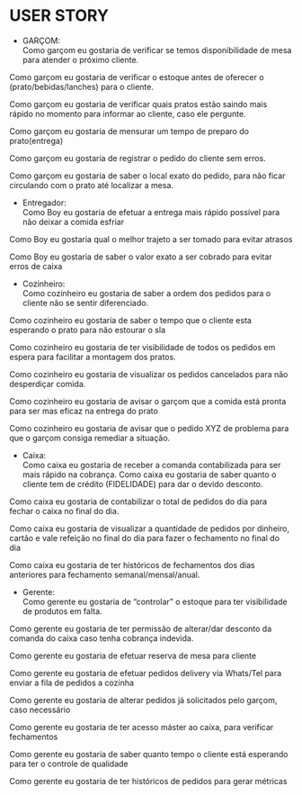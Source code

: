 # USER STORY

* GARÇOM:</br>
Como garçom eu gostaria de verificar se temos disponibilidade de mesa para atender o próximo cliente.
 
Como garçom eu gostaria de verificar o estoque antes de oferecer o (prato/bebidas/lanches) para o cliente.
 
Como garçom eu gostaria de verificar quais pratos estão saindo mais rápido no momento para informar ao cliente, caso ele pergunte.
 
Como garçom eu gostaria de mensurar um tempo de preparo do prato(entrega)
 
Como garçom eu gostaria de registrar o pedido do cliente sem erros.
 
Como garçom eu gostaria de saber o local exato do pedido, para não ficar circulando com o prato até localizar a mesa.
 
 
* Entregador:</br>
Como Boy eu gostaria de efetuar a entrega mais rápido possível para não deixar a comida esfriar
 
Como Boy eu gostaria qual o melhor trajeto a ser tomado para evitar atrasos
 
Como Boy eu gostaria de saber o valor exato a ser cobrado para evitar erros de caixa
 
* Cozinheiro:</br>
Como cozinheiro eu gostaria de saber a ordem dos pedidos para o cliente não se sentir diferenciado.
 
Como cozinheiro eu gostaria de saber o tempo que o cliente esta esperando o prato para não estourar o sla
 
Como cozinheiro eu gostaria de ter visibilidade de todos os pedidos em espera para facilitar a montagem dos pratos.
 
Como cozinheiro eu gostaria de visualizar os pedidos cancelados para não desperdiçar comida.
 
Como cozinheiro eu gostaria de avisar o garçom que a comida está pronta para ser mas eficaz na entrega do prato
 
Como cozinheiro eu gostaria  de avisar que o pedido XYZ de problema para que o garçom consiga remediar a situação.
 
 
* Caixa:</br>
Como caixa eu gostaria de receber a comanda contabilizada para ser mais rápido na cobrança.
Como caixa eu gostaria de saber quanto o cliente tem de crédito (FIDELIDADE) para dar o devido desconto.
 
Como caixa eu gostaria de contabilizar o total de pedidos do dia para fechar o caixa no final do dia.
 
Como caixa eu gostaria de visualizar a quantidade de pedidos por dinheiro, cartão e vale refeição no final do dia para fazer o fechamento no final do dia
 
Como caixa eu gostaria de ter históricos de fechamentos dos dias anteriores para fechamento semanal/mensal/anual.
 
 
* Gerente:</br>
Como gerente eu gostaria de “controlar” o estoque para ter visibilidade de produtos em falta.
 
Como gerente eu gostaria de ter permissão de alterar/dar desconto da comanda do caixa caso tenha cobrança indevida.
 
Como gerente eu gostaria de efetuar reserva de mesa para cliente
 
Como gerente eu gostaria de efetuar pedidos delivery via Whats/Tel para enviar a fila de pedidos a cozinha
 
Como gerente eu gostaria de alterar pedidos já solicitados pelo garçom, caso necessário
 
Como gerente eu gostaria de ter acesso máster ao caixa, para verificar fechamentos
 
Como gerente eu gostaria de saber quanto tempo o cliente está esperando para ter o controle de qualidade
 
Como gerente eu gostaria de ter históricos de pedidos para gerar métricas 
